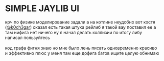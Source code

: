 # SIMPLE JAYLIB UI
крч по физике моделирование задали а на котлине неудобно вот костя ([@k0ch3gar](https://github.com/k0ch3gar)) сказал
есть такая штука рейлиб я такой вау поставил ее а там нифига нет ничего
ну я начал делать коллизии по итогу либу написал пользуйтесь<br><br>
код графа фигня знаю но мне было лень писать одновременно красиво и эффективно
плюс у меня там еще дофига багов ищите целую обнимаю
